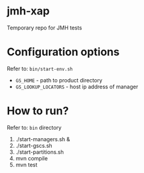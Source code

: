 # jmh-xap
Temporary repo for JMH tests

# Configuration options

Refer to: `bin/start-env.sh`

- `GS_HOME` - path to product directory
- `GS_LOOKUP_LOCATORS` - host ip address of manager 

# How to run?
Refer to: `bin` directory

1. ./start-managers.sh &
2. ./start-gscs.sh
3. ./start-partitions.sh
4. mvn compile
5. mvn test
